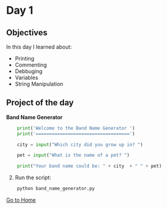 # Day 1

## Objectives

In this day I learned about:

-   Printing
-   Commenting
-   Debbuging
-   Variables
-   String Manipulation

## Project of the day

**Band Name Generator**

```python
    print('Welcome to the Band Name Generator ')
    print('===================================')

    city = input("Which city did you grow up in? ")

    pet = input("What is the name of a pet? ")

    print("Your band name could be: " + city  + " " + pet)
```

2. Run the script:

```bash
    python band_name_generator.py
```

[Go to Home](../README.md)
